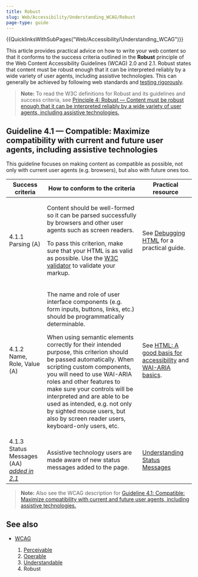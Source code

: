 ```yaml
---
title: Robust
slug: Web/Accessibility/Understanding_WCAG/Robust
page-type: guide
---
```


{{QuicklinksWithSubPages("Web/Accessibility/Understanding_WCAG")}}

This article provides practical advice on how to write your web content so that it conforms to the success criteria outlined in the **Robust** principle of the Web Content Accessibility Guidelines (WCAG) 2.0 and 2.1. Robust states that content must be robust enough that it can be interpreted reliably by a wide variety of user agents, including assistive technologies. This can generally be achieved by following web standards and [testing rigorously](/en-US/docs/Learn/Tools_and_testing/Cross_browser_testing).

> **Note:** To read the W3C definitions for Robust and its guidelines and success criteria, see [Principle 4: Robust — Content must be robust enough that it can be interpreted reliably by a wide variety of user agents, including assistive technologies.](https://www.w3.org/TR/WCAG21/#robust)

## Guideline 4.1 — Compatible: Maximize compatibility with current and future user agents, including assistive technologies

This guideline focuses on making content as compatible as possible, not only with current user agents (e.g. browsers), but also with future ones too.

<table class="standard-table">
  <thead>
    <tr>
      <th scope="col">Success criteria</th>
      <th scope="col">How to conform to the criteria</th>
      <th scope="col">Practical resource</th>
    </tr>
  </thead>
  <tbody>
    <tr>
      <td>4.1.1 Parsing (A)</td>
      <td>
        <p>
          Content should be well-formed so it can be parsed successfully by
          browsers and other user agents such as screen readers.
        </p>
        <p>
          To pass this criterion, make sure that your HTML is as valid as
          possible. Use the
          <a href="https://validator.w3.org/">W3C validator</a> to validate your
          markup.
        </p>
      </td>
      <td>
        See
        <a href="/en-US/docs/Learn/HTML/Introduction_to_HTML/Debugging_HTML"
          >Debugging HTML</a
        >
        for a practical guide.
      </td>
    </tr>
    <tr>
      <td>4.1.2 Name, Role, Value (A)</td>
      <td>
        <p>
          The name and role of user interface components (e.g. form inputs,
          buttons, links, etc.) should be programmatically determinable.
        </p>
        <p>
          When using semantic elements correctly for their intended purpose,
          this criterion should be passed automatically. When scripting custom
          components, you will need to use WAI-ARIA roles and other features to
          make sure your controls will be interpreted and are able to be used as
          intended, e.g. not only by sighted mouse users, but also by
          screen reader users, keyboard-only users, etc.
        </p>
      </td>
      <td>
        See
        <a href="/en-US/docs/Learn/Accessibility/HTML"
          >HTML: A good basis for accessibility</a
        >
        and
        <a href="/en-US/docs/Learn/Accessibility/WAI-ARIA_basics"
          >WAI-ARIA basics</a
        >.
      </td>
    </tr>
    <tr>
      <td>
        4.1.3 Status Messages (AA) <em
          ><a
            href="https://www.w3.org/TR/WCAG21/#new-features-in-wcag-2-1"
            rel="noopener"
            >added in 2.1</a
          ></em
        >
      </td>
      <td>
        <p>
          Assistive technology users are made aware of new status messages added
          to the page.
        </p>
      </td>
      <td>
        <a
          href="https://www.w3.org/WAI/WCAG21/Understanding/status-messages.html"
          >Understanding Status Messages</a
        >
      </td>
    </tr>
  </tbody>
</table>

> **Note:** Also see the WCAG description for [Guideline 4.1: Compatible: Maximize compatibility with current and future user agents, including assistive technologies.](https://www.w3.org/TR/WCAG21/#compatible)

## See also

- [WCAG](/en-US/docs/Web/Accessibility/Understanding_WCAG)

  1. [Perceivable](/en-US/docs/Web/Accessibility/Understanding_WCAG/Perceivable)
  2. [Operable](/en-US/docs/Web/Accessibility/Understanding_WCAG/Operable)
  3. [Understandable](/en-US/docs/Web/Accessibility/Understanding_WCAG/Understandable)
  4. Robust
